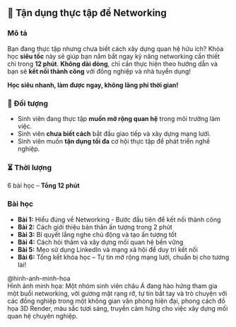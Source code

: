 ## 📌 Tận dụng thực tập để Networking  

### Mô tả  
Bạn đang thực tập nhưng chưa biết cách xây dựng quan hệ hữu ích? Khóa học **siêu tốc** này sẽ giúp bạn nắm bắt ngay kỹ năng networking cần thiết chỉ trong **12 phút**. **Không dài dòng**, chỉ cần thực hiện theo hướng dẫn và bạn sẽ **kết nối thành công** với đồng nghiệp và nhà tuyển dụng!

**Học siêu nhanh, làm được ngay, không lãng phí thời gian!**

### 🎯 Đối tượng  
- Sinh viên đang thực tập **muốn mở rộng quan hệ** trong môi trường làm việc.  
- Sinh viên **chưa biết cách** bắt đầu giao tiếp và xây dựng mạng lưới.  
- Sinh viên muốn **tận dụng tối đa** cơ hội thực tập để phát triển nghề nghiệp.  

### ⏳ Thời lượng  
6 bài học – **Tổng 12 phút**  

### Bài học  
- **Bài 1:** Hiểu đúng về Networking - Bước đầu tiên để kết nối thành công  
- **Bài 2:** Cách giới thiệu bản thân ấn tượng trong 2 phút  
- **Bài 3:** Bí quyết lắng nghe chủ động và tạo ấn tượng tốt  
- **Bài 4:** Cách hỏi thăm và xây dựng mối quan hệ bền vững  
- **Bài 5:** Mẹo sử dụng LinkedIn và mạng xã hội để duy trì kết nối  
- **Bài 6:** Tổng kết khóa học – Tự tin mở rộng mạng lưới, chuẩn bị cho tương lai!  

@hinh-anh-minh-hoa  
Hình ảnh minh họa: Một nhóm sinh viên châu Á đang hào hứng tham gia một buổi networking, với gương mặt rạng rỡ, tự tin bắt tay và trò chuyện với các đồng nghiệp trong một không gian văn phòng hiện đại, phong cách đồ họa 3D Render, màu sắc tươi sáng, truyền cảm hứng cho việc xây dựng mối quan hệ chuyên nghiệp.